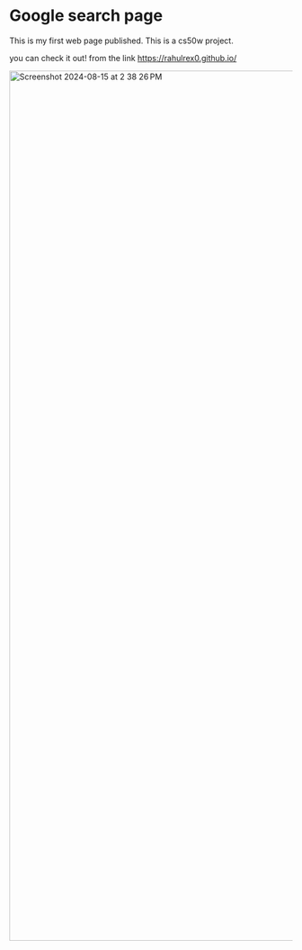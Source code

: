 # Google search page

This is my first web page published. This is a cs50w project.

you can check it out! from the link https://rahulrex0.github.io/

<img width="1546" alt="Screenshot 2024-08-15 at 2 38 26 PM" src="https://github.com/user-attachments/assets/7a0fee7e-ecf6-4342-997c-53ba6e68fbe2">
